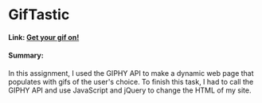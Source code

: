 # GifTastic

#### Link: [Get your gif on!](https://anban123.github.io/GifTastic/)

#### Summary:
In this assignment, I used the GIPHY API to make a dynamic web page that populates with gifs of the user's choice. To finish this task, I had to call the GIPHY API and use JavaScript and jQuery to change the HTML of my site.

